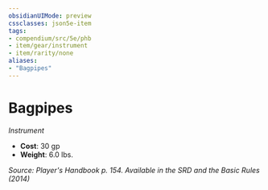 ```yaml
---
obsidianUIMode: preview
cssclasses: json5e-item
tags:
- compendium/src/5e/phb
- item/gear/instrument
- item/rarity/none
aliases: 
- "Bagpipes"
---
```

# Bagpipes
*Instrument*  

- **Cost**: 30 gp
- **Weight**: 6.0 lbs.

*Source: Player's Handbook p. 154. Available in the <span title='Systems Reference Document (5.1)'>SRD</span> and the Basic Rules (2014)*